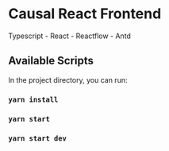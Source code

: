 # Causal React Frontend
Typescript - React - Reactflow - Antd


## Available Scripts

In the project directory, you can run:

### `yarn install`
### `yarn start`
### `yarn start dev`

